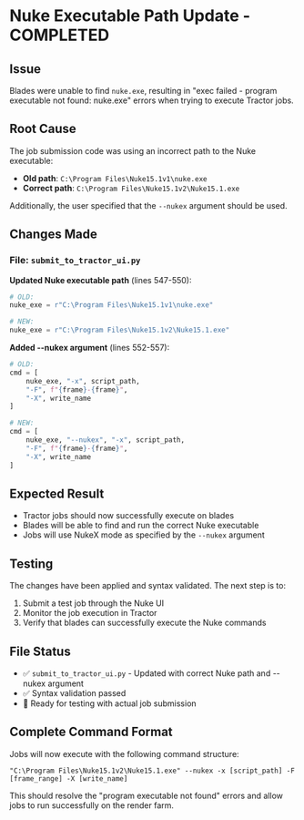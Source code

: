 # Nuke Executable Path Update - COMPLETED

## Issue
Blades were unable to find `nuke.exe`, resulting in "exec failed - program executable not found: nuke.exe" errors when trying to execute Tractor jobs.

## Root Cause
The job submission code was using an incorrect path to the Nuke executable:
- **Old path**: `C:\Program Files\Nuke15.1v1\nuke.exe`
- **Correct path**: `C:\Program Files\Nuke15.1v2\Nuke15.1.exe`

Additionally, the user specified that the `--nukex` argument should be used.

## Changes Made

### File: `submit_to_tractor_ui.py`

**Updated Nuke executable path** (lines 547-550):
```python
# OLD:
nuke_exe = r"C:\Program Files\Nuke15.1v1\nuke.exe"

# NEW:
nuke_exe = r"C:\Program Files\Nuke15.1v2\Nuke15.1.exe"
```

**Added --nukex argument** (lines 552-557):
```python
# OLD:
cmd = [
    nuke_exe, "-x", script_path,
    "-F", f"{frame}-{frame}",
    "-X", write_name
]

# NEW:
cmd = [
    nuke_exe, "--nukex", "-x", script_path,
    "-F", f"{frame}-{frame}",
    "-X", write_name
]
```

## Expected Result
- Tractor jobs should now successfully execute on blades
- Blades will be able to find and run the correct Nuke executable
- Jobs will use NukeX mode as specified by the `--nukex` argument

## Testing
The changes have been applied and syntax validated. The next step is to:
1. Submit a test job through the Nuke UI
2. Monitor the job execution in Tractor
3. Verify that blades can successfully execute the Nuke commands

## File Status
- ✅ `submit_to_tractor_ui.py` - Updated with correct Nuke path and --nukex argument
- ✅ Syntax validation passed
- 🔄 Ready for testing with actual job submission

## Complete Command Format
Jobs will now execute with the following command structure:
```
"C:\Program Files\Nuke15.1v2\Nuke15.1.exe" --nukex -x [script_path] -F [frame_range] -X [write_name]
```

This should resolve the "program executable not found" errors and allow jobs to run successfully on the render farm.
